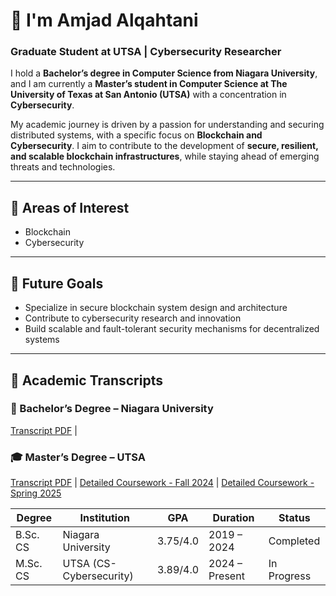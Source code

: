 # 👋 I'm Amjad Alqahtani  
### Graduate Student at UTSA | Cybersecurity Researcher  

I hold a **Bachelor’s degree in Computer Science from Niagara University**, and I am currently a **Master’s student in Computer Science at The University of Texas at San Antonio (UTSA)** with a concentration in **Cybersecurity**.  

My academic journey is driven by a passion for understanding and securing distributed systems, with a specific focus on **Blockchain and Cybersecurity**. I aim to contribute to the development of **secure, resilient, and scalable blockchain infrastructures**, while staying ahead of emerging threats and technologies.

---

## 📌 Areas of Interest  
- Blockchain  
- Cybersecurity

---

## 🚀 Future Goals  
- Specialize in secure blockchain system design and architecture  
- Contribute to cybersecurity research and innovation  
- Build scalable and fault-tolerant security mechanisms for decentralized systems  

---

## 📄 Academic Transcripts  

### 📘 Bachelor’s Degree – Niagara University  
[Transcript PDF](https://drive.google.com/file/d/1YA4sciorPg3E9QTjAJZbJxFFDGmQrmgb/view?usp=sharing) |

### 🎓 Master’s Degree – UTSA  
[Transcript PDF](https://drive.google.com/file/d/1Uy_k4DyeZO5G623O8jVGBPqqJkAmKtuA/view?usp=sharing) | [Detailed Coursework - Fall 2024](https://github.com/AmjadAlqahtani90/Fall-2024) | [Detailed Coursework - Spring 2025](https://github.com/AmjadAlqahtani90/Spring2025/tree/main)

| Degree       | Institution             | GPA     | Duration         | Status      |
|--------------|--------------------------|---------|------------------|-------------|
| B.Sc. CS     | Niagara University        | 3.75/4.0 | 2019 – 2024      | Completed   |
| M.Sc. CS     | UTSA (CS-Cybersecurity)      | 3.89/4.0 | 2024 – Present   | In Progress |
